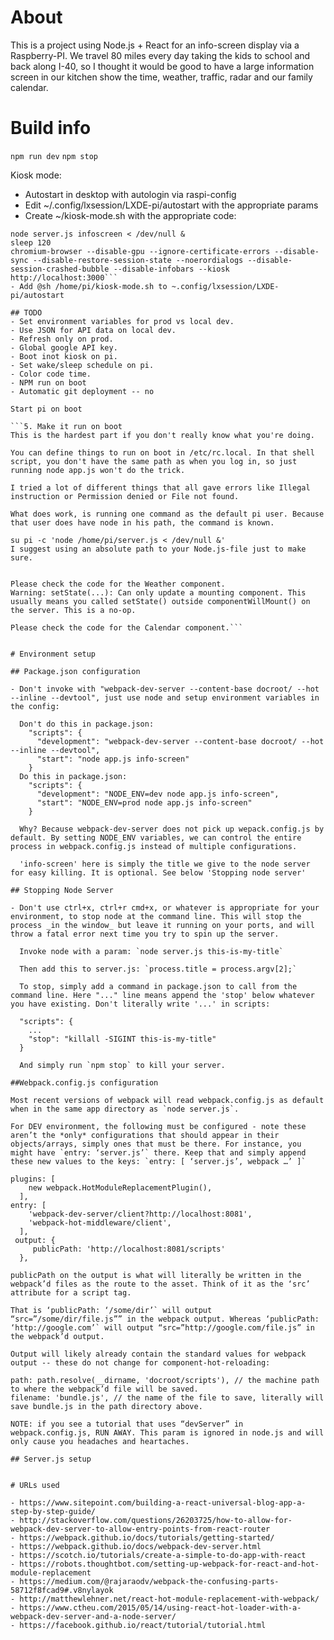 # About

This is a project using Node.js + React for an info-screen display via a Raspberry-PI. We travel 80 miles every day taking the kids to school and back along I-40, so I thought it would be good to have a large information screen in our kitchen show the time, weather, traffic, radar and our family calendar.

# Build info

`npm run dev`
`npm stop`

Kiosk mode:
- Autostart in desktop with autologin via raspi-config
- Edit ~/.config/lxsession/LXDE-pi/autostart with the appropriate params
- Create ~/kiosk-mode.sh with the appropriate code:
```cd /home/pi/apps/info-screen
node server.js infoscreen < /dev/null &
sleep 120
chromium-browser --disable-gpu --ignore-certificate-errors --disable-sync --disable-restore-session-state --noerordialogs --disable-session-crashed-bubble --disable-infobars --kiosk http://localhost:3000```
- Add @sh /home/pi/kiosk-mode.sh to ~.config/lxsession/LXDE-pi/autostart

## TODO
- Set environment variables for prod vs local dev.
- Use JSON for API data on local dev.
- Refresh only on prod.
- Global google API key.
- Boot inot kiosk on pi.
- Set wake/sleep schedule on pi.
- Color code time.
- NPM run on boot
- Automatic git deployment -- no

Start pi on boot

```5. Make it run on boot
This is the hardest part if you don't really know what you're doing.

You can define things to run on boot in /etc/rc.local. In that shell script, you don't have the same path as when you log in, so just running node app.js won't do the trick.

I tried a lot of different things that all gave errors like Illegal instruction or Permission denied or File not found.

What does work, is running one command as the default pi user. Because that user does have node in his path, the command is known.

su pi -c 'node /home/pi/server.js < /dev/null &'
I suggest using an absolute path to your Node.js-file just to make sure.

```


```Warning: setState(...): Can only update a mounting component. This usually means you called setState() outside componentWillMount() on the server. This is a no-op.

Please check the code for the Weather component.
Warning: setState(...): Can only update a mounting component. This usually means you called setState() outside componentWillMount() on the server. This is a no-op.

Please check the code for the Calendar component.```


# Environment setup

## Package.json configuration

- Don't invoke with "webpack-dev-server --content-base docroot/ --hot --inline --devtool", just use node and setup environment variables in the config:

  Don't do this in package.json:
    "scripts": {
      "development": "webpack-dev-server --content-base docroot/ --hot --inline --devtool",
      "start": "node app.js info-screen"
    }
  Do this in package.json:
    "scripts": {
      "development": "NODE_ENV=dev node app.js info-screen",
      "start": "NODE_ENV=prod node app.js info-screen"
    }

  Why? Because webpack-dev-server does not pick up wepack.config.js by default. By setting NODE_ENV variables, we can control the entire process in webpack.config.js instead of multiple configurations.

  'info-screen' here is simply the title we give to the node server for easy killing. It is optional. See below 'Stopping node server'

## Stopping Node Server

- Don't use ctrl+x, ctrl+r cmd+x, or whatever is appropriate for your environment, to stop node at the command line. This will stop the process _in the window_ but leave it running on your ports, and will throw a fatal error next time you try to spin up the server.

  Invoke node with a param: `node server.js this-is-my-title`

  Then add this to server.js: `process.title = process.argv[2];`

  To stop, simply add a command in package.json to call from the command line. Here "..." line means append the 'stop' below whatever you have existing. Don't literally write '...' in scripts:

  "scripts": {
    ...
    "stop": "killall -SIGINT this-is-my-title"
  }

  And simply run `npm stop` to kill your server.

##Webpack.config.js configuration

Most recent versions of webpack will read webpack.config.js as default when in the same app directory as `node server.js`.

For DEV environment, the following must be configured - note these aren’t the *only* configurations that should appear in their objects/arrays, simply ones that must be there. For instance, you might have `entry: ‘server.js’` there. Keep that and simply append these new values to the keys: `entry: [ ‘server.js’, webpack …’ ]`

plugins: [
    new webpack.HotModuleReplacementPlugin(),
  ],
entry: [
    'webpack-dev-server/client?http://localhost:8081',
    'webpack-hot-middleware/client',
  ],
 output: {
     publicPath: 'http://localhost:8081/scripts'
  },

publicPath on the output is what will literally be written in the webpack’d files as the route to the asset. Think of it as the ‘src’ attribute for a script tag.

That is ‘publicPath: ‘/some/dir’` will output “src=”/some/dir/file.js”” in the webpack output. Whereas ‘publicPath: ‘http://google.com’` will output “src=”http://google.com/file.js” in the webpack’d output.

Output will likely already contain the standard values for webpack output -- these do not change for component-hot-reloading:

path: path.resolve(__dirname, 'docroot/scripts'), // the machine path to where the webpack’d file will be saved.
filename: 'bundle.js', // the name of the file to save, literally will save bundle.js in the path directory above.

NOTE: if you see a tutorial that uses “devServer” in webpack.config.js, RUN AWAY. This param is ignored in node.js and will only cause you headaches and heartaches.

## Server.js setup


# URLs used

- https://www.sitepoint.com/building-a-react-universal-blog-app-a-step-by-step-guide/
- http://stackoverflow.com/questions/26203725/how-to-allow-for-webpack-dev-server-to-allow-entry-points-from-react-router
- https://webpack.github.io/docs/tutorials/getting-started/
- https://webpack.github.io/docs/webpack-dev-server.html
- https://scotch.io/tutorials/create-a-simple-to-do-app-with-react
- https://robots.thoughtbot.com/setting-up-webpack-for-react-and-hot-module-replacement
- https://medium.com/@rajaraodv/webpack-the-confusing-parts-58712f8fcad9#.v8nylayok
- http://matthewlehner.net/react-hot-module-replacement-with-webpack/
- https://www.ctheu.com/2015/05/14/using-react-hot-loader-with-a-webpack-dev-server-and-a-node-server/
- https://facebook.github.io/react/tutorial/tutorial.html
